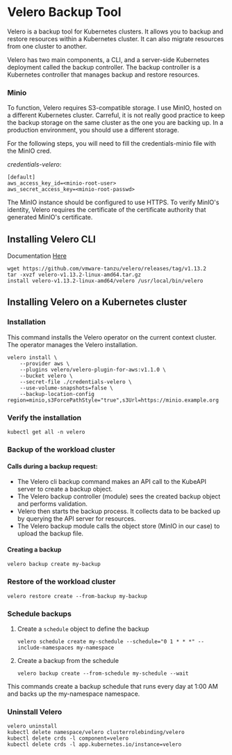# Velero Backup Tool

Velero is a backup tool for Kubernetes clusters. It allows you to backup and restore resources within a Kubernetes cluster. It can also migrate resources from one cluster to another.

Velero has two main components, a CLI, and a server-side Kubernetes deployment called the backup controller. The backup controller is a Kubernetes controller that manages backup and restore resources.


### Minio
To function, Velero requires S3-compatible storage. I use MinIO, hosted on a different Kubernetes cluster. Carreful, it is not really good practice to keep the backup storage on the same cluster as the one you are backing up. In a production environment, you should use a different storage.


For the following steps, you will need to fill the credentials-minio file with the MinIO cred.

*credentials-velero*:
```
[default]
aws_access_key_id=<minio-root-user>
aws_secret_access_key=<minio-root-passwd>
```

The MinIO instance should be configured to use HTTPS. To verify MinIO's identity, Velero requires the certificate of the certificate authority that generated MinIO's certificate.

## Installing Velero CLI
Documentation [Here](https://velero.io/docs/v1.13/basic-install/#install-the-cli)

```
wget https://github.com/vmware-tanzu/velero/releases/tag/v1.13.2
tar -xvzf velero-v1.13.2-linux-amd64.tar.gz
install velero-v1.13.2-linux-amd64/velero /usr/local/bin/velero 
```

## Installing Velero on a Kubernetes cluster
### Installation 
This command installs the Velero operator on the current context cluster. The operator manages the Velero installation.
```
velero install \
    --provider aws \
    --plugins velero/velero-plugin-for-aws:v1.1.0 \
    --bucket velero \
    --secret-file ./credentials-velero \
    --use-volume-snapshots=false \
    --backup-location-config region=minio,s3ForcePathStyle="true",s3Url=https://minio.example.org
```

### Verify the installation
```shell
kubectl get all -n velero
```


### Backup of the workload cluster 
#### Calls during a backup request:
- The Velero cli backup command makes an API call to the KubeAPI server to create a backup object.
- The Velero backup controller (module) sees the created backup object and performs validation.
- Velero then starts the backup process. It collects data to be backed up by querying the API server for resources.
- The Velero backup module calls the object store (MinIO in our case) to upload the backup file.

#### Creating a backup
```shell
velero backup create my-backup
```

### Restore of the workload cluster
```shell	
velero restore create --from-backup my-backup
```

### Schedule backups
1. Create a `schedule` object to define the backup
    ```shell
    velero schedule create my-schedule --schedule="0 1 * * *" --include-namespaces my-namespace
    ```
2. Create a backup from the schedule
    ```shell
    velero backup create --from-schedule my-schedule --wait
    ```
This commands create a backup schedule that runs every day at 1:00 AM and backs up the my-namespace namespace.


### Uninstall Velero
```shell
velero uninstall
kubectl delete namespace/velero clusterrolebinding/velero
kubectl delete crds -l component=velero
kubectl delete crds -l app.kubernetes.io/instance=velero
```
